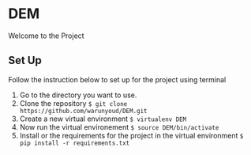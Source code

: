 # DEM
Welcome to the Project



## Set Up
Follow the instruction below to set up for the project using terminal

1. Go to the directory you want to use.
2. Clone the repository `$ git clone https://github.com/warunyoud/DEM.git`
3. Create a new virtual environment `$ virtualenv DEM`
4. Now run the virtual environement `$ source DEM/bin/activate`
5. Install or the requirements for the project in the virtual environment `$ pip install -r requirements.txt`


